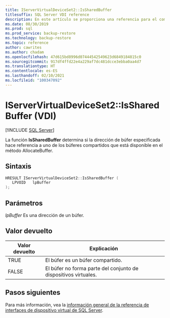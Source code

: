 ```yaml
---
title: IServerVirtualDeviceSet2::IsSharedBuffer
titlesuffix: SQL Server VDI reference
description: En este artículo se proporciona una referencia para el comando IServerVirtualDeviceSet2::IsSharedBuffer.
ms.date: 08/30/2019
ms.prod: sql
ms.prod_service: backup-restore
ms.technology: backup-restore
ms.topic: reference
author: cawrites
ms.author: chadam
ms.openlocfilehash: 47d615bd8996d07444542549623d6849184815c0
ms.sourcegitcommit: 917df4ffd22e4a229af7dc481dcce3ebba0aa4d7
ms.translationtype: HT
ms.contentlocale: es-ES
ms.lasthandoff: 02/10/2021
ms.locfileid: "100347092"
---
```

# <a name="iservervirtualdeviceset2issharedbuffer-vdi"></a>IServerVirtualDeviceSet2::IsSharedBuffer (VDI)

[!INCLUDE [SQL Server](../../../includes/applies-to-version/sqlserver.md)]

La función **IsSharedBuffer** determina si la dirección de búfer especificada hace referencia a uno de los búferes compartidos que está disponible en el método AllocateBuffer.

## <a name="syntax"></a>Sintaxis

```c
HRESULT IServerVirtualDeviceSet2::IsSharedBuffer (
   LPVOID   lpBuffer
);
```

## <a name="parameters"></a>Parámetros

*lpBuffer* Es una dirección de un búfer.

## <a name="return-value"></a>Valor devuelto

|Valor devuelto | Explicación |
|---|---|
| TRUE | El búfer es un búfer compartido. |
| FALSE | El búfer no forma parte del conjunto de dispositivos virtuales. |

## <a name="next-steps"></a>Pasos siguientes

Para más información, vea la [información general de la referencia de interfaces de dispositivo virtual de SQL Server](reference-virtual-device-interface.md).